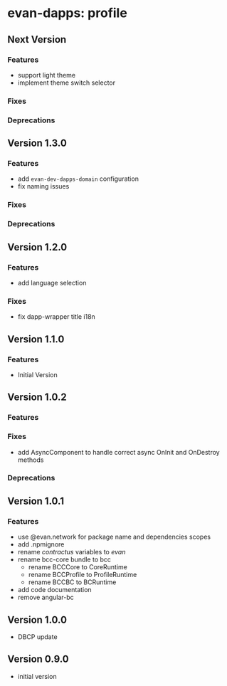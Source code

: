# evan-dapps: profile

## Next Version
### Features
- support light theme
- implement theme switch selector

### Fixes
### Deprecations

## Version 1.3.0
### Features
- add `evan-dev-dapps-domain` configuration
- fix naming issues

### Fixes
### Deprecations

## Version 1.2.0
### Features
- add language selection

### Fixes
- fix dapp-wrapper title i18n

## Version 1.1.0
### Features
- Initial Version

## Version 1.0.2
### Features
### Fixes
- add AsyncComponent to handle correct async OnInit and OnDestroy methods

### Deprecations

## Version 1.0.1
### Features
- use @evan.network for package name and dependencies scopes
- add .npmignore
- rename *contractus* variables to *evan*
- rename bcc-core bundle to bcc
  - rename BCCCore to CoreRuntime
  - rename BCCProfile to ProfileRuntime
  - rename BCCBC to BCRuntime
- add code documentation
- remove angular-bc

## Version 1.0.0
- DBCP update

## Version 0.9.0
- initial version